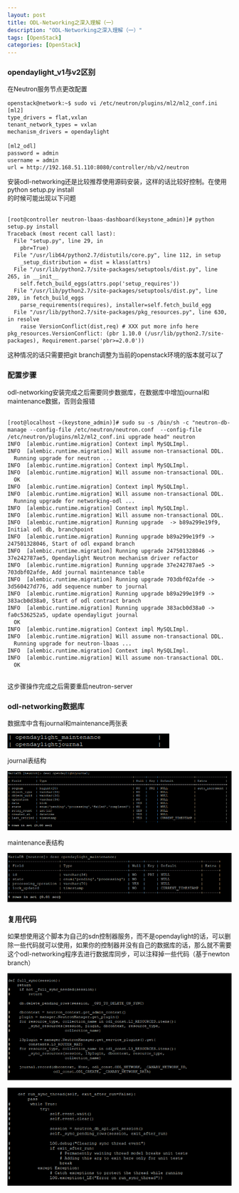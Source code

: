 ```yaml
---
layout: post
title: ODL-Networking之深入理解（一）
description: "ODL-Networking之深入理解（一）"
tags: [OpenStack]
categories: [OpenStack]
---
```



###   opendaylight_v1与v2区别
在Neutron服务节点更改配置

```
openstack@network:~$ sudo vi /etc/neutron/plugins/ml2/ml2_conf.ini
[ml2]
type_drivers = flat,vxlan
tenant_network_types = vxlan
mechanism_drivers = opendaylight 

[ml2_odl]
password = admin
username = admin
url = http://192.168.51.110:8080/controller/nb/v2/neutron
```

安装odl-networking还是比较推荐使用源码安装，这样的话比较好控制。在使用  
python setup.py install  
的时候可能出现以下问题  

<pre><code>
[root@controller neutron-lbaas-dashboard(keystone_admin)]# python setup.py install
Traceback (most recent call last):
  File "setup.py", line 29, in <module>
    pbr=True)
  File "/usr/lib64/python2.7/distutils/core.py", line 112, in setup
    _setup_distribution = dist = klass(attrs)
  File "/usr/lib/python2.7/site-packages/setuptools/dist.py", line 265, in __init__
    self.fetch_build_eggs(attrs.pop('setup_requires'))
  File "/usr/lib/python2.7/site-packages/setuptools/dist.py", line 289, in fetch_build_eggs
    parse_requirements(requires), installer=self.fetch_build_egg
  File "/usr/lib/python2.7/site-packages/pkg_resources.py", line 630, in resolve
    raise VersionConflict(dist,req) # XXX put more info here
pkg_resources.VersionConflict: (pbr 1.10.0 (/usr/lib/python2.7/site-packages), Requirement.parse('pbr>=2.0.0'))
</code></pre>
这种情况的话只需要把git branch调整为当前的openstack环境的版本就可以了

###  配置步骤

odl-networking安装完成之后需要同步数据库，在数据库中增加journal和maintenance数据，否则会报错  


<pre><code>
[root@localhost ~(keystone_admin)]# sudo su -s /bin/sh -c "neutron-db-manage --config-file /etc/neutron/neutron.conf  --config-file /etc/neutron/plugins/ml2/ml2_conf.ini upgrade head" neutron
INFO  [alembic.runtime.migration] Context impl MySQLImpl.
INFO  [alembic.runtime.migration] Will assume non-transactional DDL.
  Running upgrade for neutron ...
INFO  [alembic.runtime.migration] Context impl MySQLImpl.
INFO  [alembic.runtime.migration] Will assume non-transactional DDL.
  OK
INFO  [alembic.runtime.migration] Context impl MySQLImpl.
INFO  [alembic.runtime.migration] Will assume non-transactional DDL.
  Running upgrade for networking-odl ...
INFO  [alembic.runtime.migration] Context impl MySQLImpl.
INFO  [alembic.runtime.migration] Will assume non-transactional DDL.
INFO  [alembic.runtime.migration] Running upgrade  -> b89a299e19f9, Initial odl db, branchpoint
INFO  [alembic.runtime.migration] Running upgrade b89a299e19f9 -> 247501328046, Start of odl expand branch
INFO  [alembic.runtime.migration] Running upgrade 247501328046 -> 37e242787ae5, Opendaylight Neutron mechanism driver refactor
INFO  [alembic.runtime.migration] Running upgrade 37e242787ae5 -> 703dbf02afde, Add journal maintenance table
INFO  [alembic.runtime.migration] Running upgrade 703dbf02afde -> 3d560427d776, add sequence number to journal
INFO  [alembic.runtime.migration] Running upgrade b89a299e19f9 -> 383acb0d38a0, Start of odl contract branch
INFO  [alembic.runtime.migration] Running upgrade 383acb0d38a0 -> fa0c536252a5, update opendayligut journal
  OK
INFO  [alembic.runtime.migration] Context impl MySQLImpl.
INFO  [alembic.runtime.migration] Will assume non-transactional DDL.
  Running upgrade for neutron-lbaas ...
INFO  [alembic.runtime.migration] Context impl MySQLImpl.
INFO  [alembic.runtime.migration] Will assume non-transactional DDL.
  OK

</code></pre>
  
这步骤操作完成之后需要重启neutron-server
  
###  odl-networking数据库

数据库中含有journal和maintenance两张表  

![image](/images/odl-networking-2/1.png)  

journal表结构  

![image](/images/odl-networking-2/2.png)  

maintenance表结构   

![image](/images/odl-networking-2/3.png)  


###  复用代码


如果想使用这个脚本为自己的sdn控制器服务，而不是opendaylight的话，可以删除一些代码就可以使用，如果你的控制器并没有自己的数据库的话，那么就不需要这个odl-networking程序去进行数据库同步，可以注释掉一些代码（基于newton branch）

![image](/images/odl-networking-2/4.png)  

![image](/images/odl-networking-2/5.png)  







